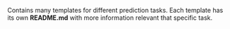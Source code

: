 Contains many templates for different prediction tasks. Each template has its own **README.md** with more information relevant that specific task.